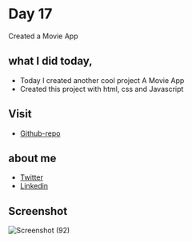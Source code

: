 # Day 17

Created a Movie App


## what I did today,

 - Today I created another cool project A Movie App
 - Created this project with html, css and Javascript


## Visit

 - [Github-repo](https://github.com/KaranChandekar/MovieApp)

 
## about me

 - [Twitter](https://twitter.com/karan_chandekar)
 - [Linkedin](https://www.linkedin.com/in/karan-chandekar-a87263219/)


## Screenshot

![Screenshot (92)](https://user-images.githubusercontent.com/93200960/156399706-1a0d73ef-7656-4c40-ada3-edad643bde63.png)
